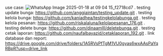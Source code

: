 use case:
![WhatsApp Image 2025-01-18 at 09 04 15_f2718cd7](https://github.com/user-attachments/assets/104adf96-634b-4762-815b-9f7c970ea166)
.
testing update bunga: https://github.com/anggiaintan/testing_update.git
.
testing kelola bunga: https://github.com/kaniadhea/testingkelolabunga.git
.
testing kelola pesanan: https://github.com/riskalaluna/kelolapesanan_176.git
.
testing delete bunga: https://github.com/dinaamlll/deletebunga.git
.
testing cetak laporan: https://github.com/naufalbayazid/cetaklaporan_192.git
.
link database dan report: https://drive.google.com/drive/folders/1A5RVsPfTgM1VU0gyas6wxAAsPaYqRBpR?usp=drive_link
